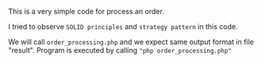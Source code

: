 This is a very simple code for process an order.

I tried to observe `SOLID principles` and `strategy pattern` in this code.

We will call `order_processing.php` and we expect same output format in file "result".
Program is executed by calling `"php order_processing.php"`